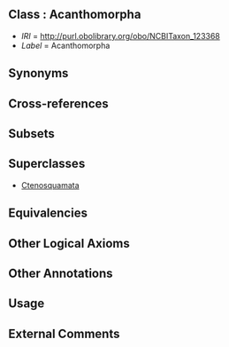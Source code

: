 
## Class : Acanthomorpha

 * *IRI* = http://purl.obolibrary.org/obo/NCBITaxon_123368
 * *Label* = Acanthomorpha

## Synonyms


## Cross-references


## Subsets


## Superclasses

 * [Ctenosquamata](../../NCBITaxon/67/NCBITaxon_123367.md)

## Equivalencies


## Other Logical Axioms


## Other Annotations


## Usage


## External Comments

